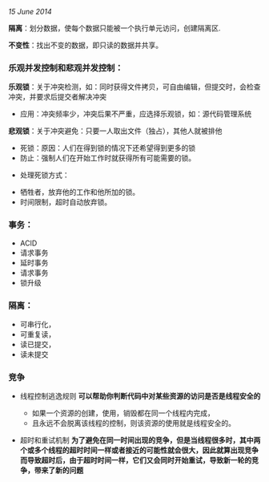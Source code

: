 
*15 June 2014*

**隔离**：划分数据，使每个数据只能被一个执行单元访问，创建隔离区.

**不变性**：找出不变的数据，即只读的数据并共享。


### 乐观并发控制和悲观并发控制：
**乐观锁**：关于冲突检测，如：同时获得文件拷贝，可自由编辑，但提交时，会检查冲突，并要求后提交者解决冲突

- 应用：冲突频率少，冲突后果不严重，应选择乐观锁，如：源代码管理系统

**悲观锁**：关于冲突避免：只要一人取出文件（独占），其他人就被排他

- 死锁：原因：人们在得到锁的情况下还希望得到更多的锁
- 防止：强制人们在开始工作时就获得所有可能需要的锁。
+ 处理死锁方式：
 - 牺牲者，放弃他的工作和他所加的锁。
 - 时间限制，超时自动放弃锁。

### 事务：
- ACID
- 请求事务
- 延时事务
- 请求事务
- 锁升级

### 隔离：
- 可串行化，
- 可重复读，
- 读已提交，
- 读未提交

### 竞争

- 线程控制逃逸规则
  **可以帮助你判断代码中对某些资源的访问是否是线程安全的**
  - 如果一个资源的创建，使用，销毁都在同一个线程内完成，
  - 且永远不会脱离该线程的控制，则该资源的使用就是线程安全的。

- 超时和重试机制
**为了避免在同一时间出现的竞争，但是当线程很多时，其中两个或多个线程的超时时间一样或者接近的可能性就会很大，因此就算出现竞争而导致超时后，由于超时时间一样，它们又会同时开始重试，导致新一轮的竞争，带来了新的问题**
